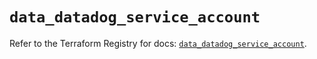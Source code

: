 # `data_datadog_service_account`

Refer to the Terraform Registry for docs: [`data_datadog_service_account`](https://registry.terraform.io/providers/datadog/datadog/3.69.0/docs/data-sources/service_account).
